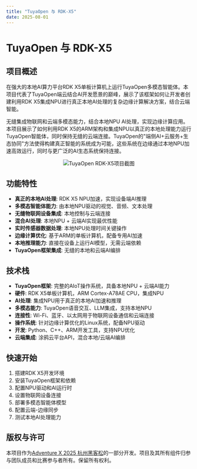 ```yaml
---
title: "TuyaOpen 与 RDK-X5"
date: 2025-08-01
---
```


<BackToProjects />

# TuyaOpen 与 RDK-X5

## 项目概述

在强大的本地AI算力平台RDK X5单板计算机上运行TuyaOpen多模态智能体。本项目代表了TuyaOpen端云结合AI开发愿景的巅峰，展示了该框架如何让开发者创建利用RDK X5集成NPU进行真正本地AI处理的复杂边缘计算解决方案，结合云端智能。

无缝集成物联网和云端多模态能力，结合本地NPU AI处理，实现边缘计算应用。本项目展示了如何利用RDK X5的ARM架构和集成NPU以真正的本地处理能力运行TuyaOpen智能体，同时保持无缝的云端连接。TuyaOpen的"端侧AI+云服务+生态协同"方法使得构建真正智能的系统成为可能，这些系统在边缘通过本地NPU加速高效运行，同时与更广泛的AI生态系统保持连接。

<p align="center">
  <img
    src="https://images.tuyacn.com/fe-static/docs/img/7a0fcb92-b721-4f38-8b32-3cb84aca785e.jpg"
    alt="TuyaOpen RDK-X5项目截图"
    style={{
      width: "80%",
      borderRadius: "12px",
      boxShadow: "0 2px 16px rgba(0,0,0,0.08)"
    }}
  />
</p>

## 功能特性

- **真正的本地AI处理**: RDK X5 NPU加速，实现设备端AI推理
- **多模态智能体能力**: 由本地NPU驱动的视觉、音频、文本处理
- **无缝物联网设备集成**: 本地控制与云端连接
- **混合AI处理**: 本地NPU + 云端AI实现最优性能
- **实时传感器数据处理**: 本地NPU处理时间关键操作
- **边缘计算优化**: 基于ARM的单板计算机，配备专用AI加速
- **本地推理能力**: 直接在设备上运行AI模型，无需云端依赖
- **TuyaOpen框架集成**: 无缝的本地和云端AI编排

## 技术栈

- **TuyaOpen框架**: 完整的AIoT操作系统，具备本地NPU + 云端AI能力
- **硬件**: RDK X5单板计算机，ARM Cortex-A78AE CPU，集成NPU
- **AI处理**: 集成NPU用于真正的本地AI加速和推理
- **多模态能力**: TuyaOpen语音交互、LLM集成，支持本地NPU
- **连接性**: Wi-Fi、蓝牙、以太网用于物联网设备通信和云端连接
- **操作系统**: 针对边缘计算优化的Linux系统，配备NPU驱动
- **开发**: Python、C++、ARM开发工具，支持NPU优化
- **云端集成**: 涂鸦云平台API，混合本地/云端AI编排

## 快速开始

1. 搭建RDK X5开发环境
2. 安装TuyaOpen框架和依赖
3. 配置NPU驱动和AI运行时
4. 设置物联网设备连接
5. 部署多模态智能体模型
6. 配置云端-边缘同步
7. 测试本地AI处理能力

## 版权与许可

本项目作为[Adventure X 2025 杭州黑客松](https://adventure-x.org/zh)的一部分开发。项目及其所有组件归参与团队成员和比赛参与者所有。保留所有权利。
